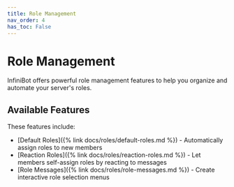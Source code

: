 ```yaml
---
title: Role Management
nav_order: 4
has_toc: False
---
```


# Role Management

InfiniBot offers powerful role management features to help you organize and automate your server's roles.

## Available Features

These features include:

- [Default Roles]({% link docs/roles/default-roles.md %}) - Automatically assign roles to new members
- [Reaction Roles]({% link docs/roles/reaction-roles.md %}) - Let members self-assign roles by reacting to messages
- [Role Messages]({% link docs/roles/role-messages.md %}) - Create interactive role selection menus
